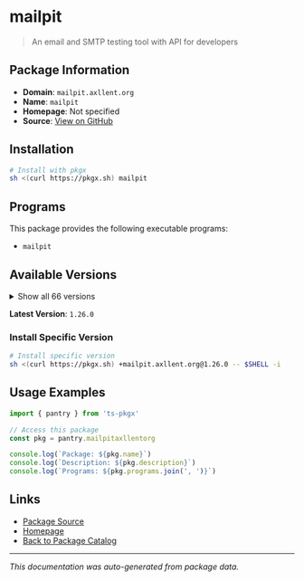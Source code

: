 # mailpit

> An email and SMTP testing tool with API for developers

## Package Information

- **Domain**: `mailpit.axllent.org`
- **Name**: `mailpit`
- **Homepage**: Not specified
- **Source**: [View on GitHub](https://github.com/pkgxdev/pantry/tree/main/projects/mailpit.axllent.org/package.yml)

## Installation

```bash
# Install with pkgx
sh <(curl https://pkgx.sh) mailpit
```

## Programs

This package provides the following executable programs:

- `mailpit`

## Available Versions

<details>
<summary>Show all 66 versions</summary>

- `1.26.0`, `1.25.1`, `1.25.0`, `1.24.2`, `1.24.1`
- `1.24.0`, `1.23.2`, `1.23.1`, `1.23.0`, `1.22.3`
- `1.22.2`, `1.22.1`, `1.22.0`, `1.21.8`, `1.21.7`
- `1.21.6`, `1.21.5`, `1.21.4`, `1.21.3`, `1.21.2`
- `1.21.1`, `1.21.0`, `1.20.7`, `1.20.6`, `1.20.5`
- `1.20.4`, `1.20.3`, `1.20.2`, `1.20.1`, `1.20.0`
- `1.19.3`, `1.19.2`, `1.19.1`, `1.19.0`, `1.18.7`
- `1.18.6`, `1.18.5`, `1.18.4`, `1.18.3`, `1.18.2`
- `1.18.1`, `1.18.0`, `1.17.1`, `1.17.0`, `1.16.0`
- `1.15.1`, `1.15.0`, `1.14.4`, `1.14.3`, `1.14.2`
- `1.14.1`, `1.14.0`, `1.13.3`, `1.13.2`, `1.13.1`
- `1.13.0`, `1.12.1`, `1.12.0`, `1.11.1`, `1.11.0`
- `1.10.4`, `1.10.3`, `1.10.2`, `1.10.1`, `1.10.0`
- `1.9.10`

</details>

**Latest Version**: `1.26.0`

### Install Specific Version

```bash
# Install specific version
sh <(curl https://pkgx.sh) +mailpit.axllent.org@1.26.0 -- $SHELL -i
```

## Usage Examples

```typescript
import { pantry } from 'ts-pkgx'

// Access this package
const pkg = pantry.mailpitaxllentorg

console.log(`Package: ${pkg.name}`)
console.log(`Description: ${pkg.description}`)
console.log(`Programs: ${pkg.programs.join(', ')}`)
```

## Links

- [Package Source](https://github.com/pkgxdev/pantry/tree/main/projects/mailpit.axllent.org/package.yml)
- [Homepage](#)
- [Back to Package Catalog](../package-catalog.md)

---

*This documentation was auto-generated from package data.*
